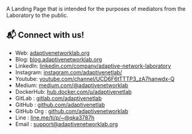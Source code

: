 A Landing Page that is intended for the purposes of mediators from the Laboratory to the public.

## 📬 Connect with us!

* Web: [adaptivenetworklab.org][1]
* Blog: [blog.adaptivenetworklab.org][2]
* LinkedIn: [linkedin.com/company/adaptive-network-laboratory][3]
* Instagram: [instagram.com/adaptivenetlab/][4]
* Youtube: [youtube.com/channel/UCD6F6tTTTP3_zA7hanwdx-Q][5]
* Medium: [medium.com/@adaptivenetworklab][6]
* DockerHub: [hub.docker.com/u/adaptivenetlab][7]
* GitLab : [gitlab.com/adaptivenetlab][8]
* GitHub : [github.com/adaptivenetlab][9]
* GitHub Org : [github.com/adaptivenetworklab][10]
* Line : [line.me/ti/p/~@qka3787h][11]
* Email : [support@adaptivenetworklab.org][12]

[1]: https://adaptivenetworklab.org
[2]: https://blog.adaptivenetworklab.org
[3]: https://www.linkedin.com/company/adaptive-network-laboratory
[4]: https://www.instagram.com/adaptivenetlab/
[5]: https://www.youtube.com/channel/UCD6F6tTTTP3_zA7hanwdx-Q
[6]: https://medium.com/@adaptivenetworklab/about
[7]: https://hub.docker.com/u/adaptivenetlab
[8]: https://gitlab.com/adaptivenetlab
[9]: https://github.com/adaptivenetlab
[10]: https://github.com/adaptivenetworklab
[11]: https://line.me/ti/p/~@qka3787h
[12]: support@adaptivenetworklab.org
